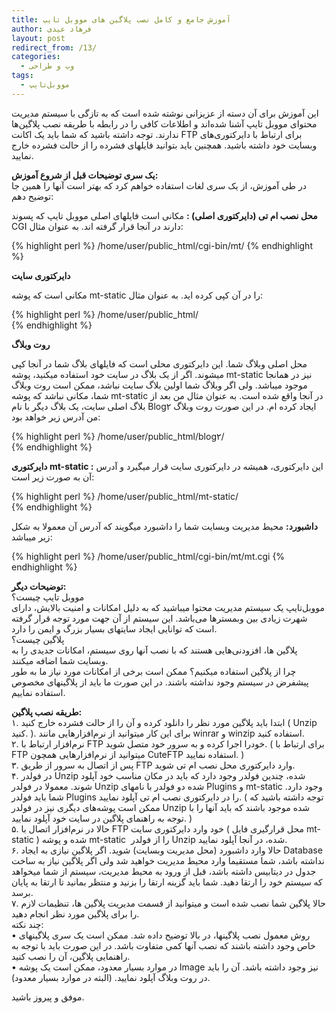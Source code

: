 ```yaml
---
title: آموزش جامع و کامل نصب پلاگین های مووبل تایپ
author: فرهاد عیدی
layout: post
redirect_from: /13/
categories:
  - وب و طراحی
tags:
  - مووبل‌تایپ
---
```

این آموزش برای آن دسته از عزیزانی نوشته شده است که به تازگی با سیستم مدیریت محتوای مووبل تایپ آشنا شده‌اند و اطلاعات کافی را در رابطه با طریقه نصب پلاگین‌ها ندارند. توجه داشته باشید که شما باید یک اکانت FTP برای ارتباط با دایرکتوری‌های وبسایت خود داشته باشید. همچنین باید بتوانید فایلهای فشرده را از حالت فشرده خارج نمایید.

<!-- more -->

  
**یک سری توضیحات قبل از شروع آموزش:**  
در طی آموزش، از یک سری لغات استفاده خواهم کرد که بهتر است آنها را همین جا توضیح دهم:  

**محل نصب ام تی (دایرکتوری اصلی) :** مکانی است فایلهای اصلی مووبل تایپ که پسوند CGI دارند در آنجا قرار گرفته اند. به عنوان مثال:  

{% highlight perl %}
/home/user/public_html/cgi-bin/mt/
{% endhighlight %}

**دایرکتوری سایت**

مکانی است که پوشه mt-static را در آن کپی کرده اید. به عنوان مثال:  

{% highlight perl %}
/home/user/public_html/  
{% endhighlight %}

**روت وبلاگ**  

محل اصلی وبلاگ شما. این دایرکتوری محلی است که فایلهای بلاگ شما در آنجا کپی میشوند. اگر از یک بلاگ در سایت خود استفاده میکنید، پوشه mt-static نیز در همانجا موجود میباشد. ولی اگر وبلاگ شما اولین بلاگ سایت نباشد، ممکن است روت وبلاگ شما، مکانی نباشد که پوشه mt-static در آنجا واقع شده است. به عنوان مثال من بعد از بلاگ اصلی سایت، یک بلاگ دیگر با نام Blog۲ ایجاد کرده ام. در این صورت روت وبلاگ من آدرس زیر خواهد بود:  

{% highlight perl %}
/home/user/public_html/blog۲/  
{% endhighlight %}

**دایرکتوری mt-static :** این دایرکتوری، همیشه در دایرکتوری سایت قرار میگیرد و آدرس آن به صورت زیر است:  

{% highlight perl %}
/home/user/public_html/mt-static/  
{% endhighlight %}

**داشبورد:** محیط مدیریت وبسایت شما را داشبورد میگویند که آدرس آن معمولا به شکل زیر میباشد:  

{% highlight perl %}
/home/user/public_html/cgi-bin/mt/mt.cgi
{% endhighlight %}

**توضیحات دیگر:**  
مووبل تایپ چیست؟  
مووبل‌تایپ یک سیستم مدیریت محتوا میباشید که به دلیل امکانات و امنیت بالایش، دارای شهرت زیادی بین وبمسترها می‌باشد. این سیستم از آن جهت مورد توجه قرار گرفته است که توانایی ایجاد سایتهای بسیار بزرگ و ایمن را دارد.  
پلاگین چیست؟  
پلاگین ها، افزودنی‌هایی هستند که با نصب آنها روی سیستم، امکانات جدیدی را به وبسایت شما اضافه میکنند.  
چرا از پلاگین استفاده میکنیم؟ ممکن است برخی از امکانات مورد نیاز ما به طور پیشفرض در سیستم وجود نداشته باشند. در این صورت ما باید از پلاگینهای مخصوص استفاده نماییم.

**طریقه نصب پلاگین:**  
۱. ابتدا باید پلاگین مورد نظر را دانلود کرده و آن را از حالت فشرده خارج کنید ( Unzip کنید. ). برای این کار میتوانید از نرم‌افزارهایی مانند winrar و winzip استفاده کنید.  
۲. نرم‌افزار ارتباط با FTP خودرا اجرا کرده و به سرور خود متصل شوید. ( برای ارتباط با FTP میتوانید از نرم‌افزارهایی همچون CuteFTP استفاده نمایید. )  
۳. پس از اتصال به سرور از طریق FTP وارد دایرکتوری محل نصب ام تی شوید.  
۴. در فولدر Unzip شده، چندین فولدر وجود دارد که باید در مکان مناسب خود آپلود شوند. معمولا در فولدر Unzip شده دو فولدر با نامهای Plugins و mt-static وجود دارد. شما باید فولدر Plugins را در دایرکتوری نصب ام تی آپلود نمایید. ( توجه داشته باشید که ممکن است پوشه‌های دیگری نیز در فولدر Unzip شده موجود باشند که باید آنها را با توجه به راهنمای پلاگین در سایت خود آپلود نمایید. )  
۵. حالا در نرم‌افزار اتصال با FTP خود وارد دایرکتوری سایت ( محل قرارگیری فایل mt-static ) شده و پوشه mt-static  را از فولدر Unzip شده، در آنجا آپلود نمایید.  
۶. حالا وارد داشبورد (محل مدیریت وبسایت) شوید. اگر پلاگین نیازی به ایجاد Database نداشته باشد، شما مستقیما وارد محیط مدیریت خواهید شد ولی اگر پلاگین نیاز به ساخت جدول در دیتابیس داشته باشد، قبل از ورود به محیط مدیریت، سیستم از شما میخواهد که سیستم خود را ارتقا دهید. شما باید گزینه ارتقا را بزنید و منتظر بمانید تا ارتقا به پایان برسد.  
۷. حالا پلاگین شما نصب شده است و میتوانید از قسمت مدیریت پلاگین ها، تنظیمات لازم را برای پلاگین مورد نظر انجام دهید.  
چند نکته:  
• روش معمول نصب پلاگینها، در بالا توضیح داده شد. ممکن است یک سری پلاگینهای خاص وجود داشته باشند که نصب آنها کمی متفاوت باشد. در این صورت باید با توجه به راهنمایی پلاگین، آن را نصب کنید.  
• در موارد بسیار معدود، ممکن است یک پوشه Image نیز وجود داشته باشد. آن را باید در روت وبلاگ آپلود نمایید. (البته در موارد بسیار معدود).

موفق و پیروز باشید.
